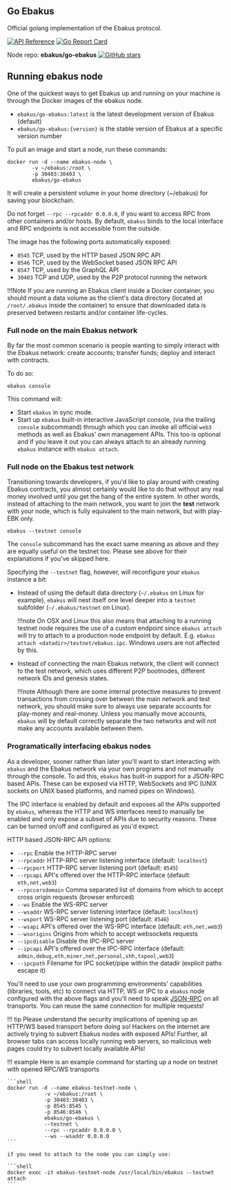 ## Go Ebakus

Official golang implementation of the Ebakus protocol.

[![API Reference](
https://camo.githubusercontent.com/915b7be44ada53c290eb157634330494ebe3e30a/68747470733a2f2f676f646f632e6f72672f6769746875622e636f6d2f676f6c616e672f6764646f3f7374617475732e737667
)](https://godoc.org/github.com/ebakus/go-ebakus)
[![Go Report Card](https://goreportcard.com/badge/github.com/ebakus/go-ebakus)](https://goreportcard.com/report/github.com/ebakus/go-ebakus)

Node repo: **ebakus/go-ebakus** [![GitHub stars](https://img.shields.io/github/stars/ebakus/go-ebakus.svg?style=social&label=Star&maxAge=2592000)](https://GitHub.com/ebakus/go-ebakus)

## Running ebakus node


One of the quickest ways to get Ebakus up and running on your machine is through the Docker images of the ebakus node.

- `ebakus/go-ebakus:latest` is the latest development version of Ebakus (default)
- `ebakus/go-ebakus:{version}` is the stable version of Ebakus at a specific version number

To pull an image and start a node, run these commands:

```shell
docker run -d --name ebakus-node \
        -v ~/ebakus:/root \
        -p 30403:30403 \
        ebakus/go-ebakus
```

It will create a persistent volume in your home directory (~/ebakus) for
saving your blockchain.

Do not forget `--rpc --rpcaddr 0.0.0.0`, if you want to access RPC from other containers
and/or hosts. By default, `ebakus` binds to the local interface and RPC endpoints is not accessible from the outside.

The image has the following ports automatically exposed:

- `8545` TCP, used by the HTTP based JSON RPC API
- `8546` TCP, used by the WebSocket based JSON RPC API
- `8547` TCP, used by the GraphQL API
- `30403` TCP and UDP, used by the P2P protocol running the network

!!!Note
    If you are running an Ebakus client inside a Docker container, you should mount a data volume as the client's data directory (located at `/root/.ebakus` inside the container) to ensure that downloaded data is preserved between restarts and/or container life-cycles.

### Full node on the main Ebakus network

By far the most common scenario is people wanting to simply interact with the Ebakus network: create accounts; transfer funds; deploy and interact with contracts.

To do so:

```shell
ebakus console
```

This command will:

* Start `ebakus` in sync mode.
* Start up `ebakus` built-in interactive JavaScript console, (via the trailing `console` subcommand) through which you can invoke all official `web3` methods as well as Ebakus' own management APIs.
 This too is optional and if you leave it out you can always attach to an already running `ebakus` instance with `ebakus attach`.

### Full node on the Ebakus test network

Transitioning towards developers, if you'd like to play around with creating Ebakus contracts, you almost certainly would like to do that without any real money involved until you get the hang of the entire system.
In other words, instead of attaching to the main network, you want to join the **test** network with your node, which is fully equivalent to the main network, but with play-EBK only.

```shell
ebakus --testnet console
```

The `console` subcommand has the exact same meaning as above and they are equally
useful on the testnet too. Please see above for their explanations if you've skipped here.

Specifying the `--testnet` flag, however, will reconfigure your `ebakus` instance a bit:

* Instead of using the default data directory (`~/.ebakus` on Linux for example), `ebakus` will nest itself one level deeper into a `testnet` subfolder (`~/.ebakus/testnet` on Linux).

    !!!note
        On OSX and Linux this also means that attaching to a running testnet node requires the use of a custom endpoint since `ebakus attach` will try to attach to a production node endpoint by default.
        E.g. `ebakus attach <datadir>/testnet/ebakus.ipc`. Windows users are not affected by this.

* Instead of connecting the main Ebakus network, the client will connect to the test network, which uses different P2P bootnodes, different network IDs and genesis states.

    !!!note
        Although there are some internal protective measures to prevent transactions from crossing over between the main network and test network, you should make sure to always use separate accounts for play-money and real-money.
        Unless you manually move accounts, `ebakus` will by default correctly separate the two networks and will not make any accounts available between them.


### Programatically interfacing ebakus nodes

As a developer, sooner rather than later you'll want to start interacting with `ebakus` and the Ebakus network via your own programs and not manually through the console. To aid this, `ebakus` has built-in support for a JSON-RPC based APIs.
These can be exposed via HTTP, WebSockets and IPC (UNIX sockets on UNIX based
platforms, and named pipes on Windows).

The IPC interface is enabled by default and exposes all the APIs supported by `ebakus`, whereas the HTTP and WS interfaces need to manually be enabled and only expose a subset of APIs due to security reasons.
These can be turned on/off and configured as you'd expect.

HTTP based JSON-RPC API options:

  * `--rpc` Enable the HTTP-RPC server
  * `--rpcaddr` HTTP-RPC server listening interface (default: `localhost`)
  * `--rpcport` HTTP-RPC server listening port (default: `8545`)
  * `--rpcapi` API's offered over the HTTP-RPC interface (default: `eth,net,web3`)
  * `--rpccorsdomain` Comma separated list of domains from which to accept cross origin requests (browser enforced)
  * `--ws` Enable the WS-RPC server
  * `--wsaddr` WS-RPC server listening interface (default: `localhost`)
  * `--wsport` WS-RPC server listening port (default: `8546`)
  * `--wsapi` API's offered over the WS-RPC interface (default: `eth,net,web3`)
  * `--wsorigins` Origins from which to accept websockets requests
  * `--ipcdisable` Disable the IPC-RPC server
  * `--ipcapi` API's offered over the IPC-RPC interface (default: `admin,debug,eth,miner,net,personal,shh,txpool,web3`)
  * `--ipcpath` Filename for IPC socket/pipe within the datadir (explicit paths escape it)

You'll need to use your own programming environments' capabilities (libraries, tools, etc) to connect via HTTP, WS or IPC to a `ebakus` node configured with the above flags and you'll need to speak [JSON-RPC](https://www.jsonrpc.org/specification) on all transports.
You can reuse the same connection for multiple requests!

!!! tip
    Please understand the security implications of opening up an HTTP/WS based transport before doing so! Hackers on the internet are actively trying to subvert Ebakus nodes with exposed APIs! Further, all browser tabs can access locally running web servers, so malicious web pages could try to subvert locally available APIs!

!!! example
    Here is an example command for starting up a node on testnet with opened RPC/WS transports

    ```shell
    docker run -d --name ebakus-testnet-node \
                -v ~/ebakus:/root \
                -p 30403:30403 \
                -p 8545:8545 \
                -p 8546:8546 \
                ebakus/go-ebakus \
                --testnet \
                --rpc --rpcaddr 0.0.0.0 \
                --ws --wsaddr 0.0.0.0
    ```

    if you need to attach to the node you can simply use:

    ```shell
    docker exec -it ebakus-testnet-node /usr/local/bin/ebakus --testnet attach
    ```
